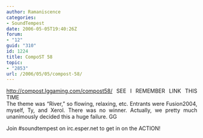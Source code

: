 ```yaml
---
author: Ramaniscence
categories:
- SoundTempest
date: 2006-05-05T19:40:26Z
forum:
- "12"
guid: "310"
id: 1224
title: CompoST 58
topic:
- "2853"
url: /2006/05/05/compost-58/
---
```


<div align="justify">
  <a href="http://compost.lggaming.com/compost58/" target="_blank">http://compost.lggaming.com/compost58/</a> SEE I REMEMBER LINK THIS TIME
</div>



<div align="justify">
  The theme was &#8220;River,&#8221; so flowing, relaxing, etc. Entrants were Fusion2004, myself, Ty, and Xerol. There was no winner. Actually, we pretty much unanimously decided this a huge failure. GG
</div>

Join #soundtempest on irc.esper.net to get in on the ACTION!
